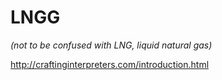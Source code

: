 # LNGG
_(not to be confused with LNG, liquid natural gas)_

http://craftinginterpreters.com/introduction.html
